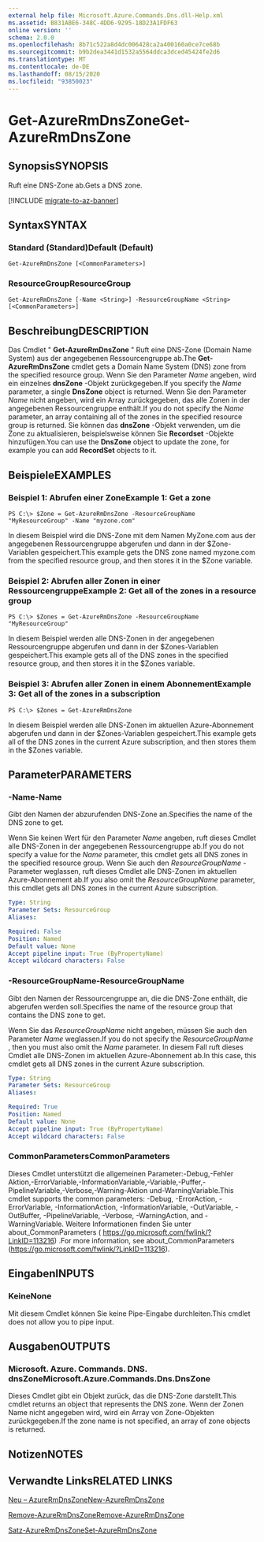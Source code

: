 ```yaml
---
external help file: Microsoft.Azure.Commands.Dns.dll-Help.xml
ms.assetid: B831ABE6-348C-4DD6-9295-18D23A1FDF63
online version: ''
schema: 2.0.0
ms.openlocfilehash: 8b71c522a8d4dc006428ca2a400160a0ce7ce68b
ms.sourcegitcommit: b9b2dea3441d1532a5564ddca3dced45424fe2d6
ms.translationtype: MT
ms.contentlocale: de-DE
ms.lasthandoff: 08/15/2020
ms.locfileid: "93850023"
---
```

# <span data-ttu-id="320e9-101">Get-AzureRmDnsZone</span><span class="sxs-lookup"><span data-stu-id="320e9-101">Get-AzureRmDnsZone</span></span>

## <span data-ttu-id="320e9-102">Synopsis</span><span class="sxs-lookup"><span data-stu-id="320e9-102">SYNOPSIS</span></span>
<span data-ttu-id="320e9-103">Ruft eine DNS-Zone ab.</span><span class="sxs-lookup"><span data-stu-id="320e9-103">Gets a DNS zone.</span></span>

[!INCLUDE [migrate-to-az-banner](../../includes/migrate-to-az-banner.md)]

## <span data-ttu-id="320e9-104">Syntax</span><span class="sxs-lookup"><span data-stu-id="320e9-104">SYNTAX</span></span>

### <span data-ttu-id="320e9-105">Standard (Standard)</span><span class="sxs-lookup"><span data-stu-id="320e9-105">Default (Default)</span></span>
```
Get-AzureRmDnsZone [<CommonParameters>]
```

### <span data-ttu-id="320e9-106">ResourceGroup</span><span class="sxs-lookup"><span data-stu-id="320e9-106">ResourceGroup</span></span>
```
Get-AzureRmDnsZone [-Name <String>] -ResourceGroupName <String> [<CommonParameters>]
```

## <span data-ttu-id="320e9-107">Beschreibung</span><span class="sxs-lookup"><span data-stu-id="320e9-107">DESCRIPTION</span></span>
<span data-ttu-id="320e9-108">Das Cmdlet " **Get-AzureRmDnsZone** " Ruft eine DNS-Zone (Domain Name System) aus der angegebenen Ressourcengruppe ab.</span><span class="sxs-lookup"><span data-stu-id="320e9-108">The **Get-AzureRmDnsZone** cmdlet gets a Domain Name System (DNS) zone from the specified resource group.</span></span>
<span data-ttu-id="320e9-109">Wenn Sie den Parameter *Name* angeben, wird ein einzelnes **dnsZone** -Objekt zurückgegeben.</span><span class="sxs-lookup"><span data-stu-id="320e9-109">If you specify the *Name* parameter, a single **DnsZone** object is returned.</span></span>
<span data-ttu-id="320e9-110">Wenn Sie den Parameter *Name* nicht angeben, wird ein Array zurückgegeben, das alle Zonen in der angegebenen Ressourcengruppe enthält.</span><span class="sxs-lookup"><span data-stu-id="320e9-110">If you do not specify the *Name* parameter, an array containing all of the zones in the specified resource group is returned.</span></span>
<span data-ttu-id="320e9-111">Sie können das **dnsZone** -Objekt verwenden, um die Zone zu aktualisieren, beispielsweise können Sie **Recordset** -Objekte hinzufügen.</span><span class="sxs-lookup"><span data-stu-id="320e9-111">You can use the **DnsZone** object to update the zone, for example you can add **RecordSet** objects to it.</span></span>

## <span data-ttu-id="320e9-112">Beispiele</span><span class="sxs-lookup"><span data-stu-id="320e9-112">EXAMPLES</span></span>

### <span data-ttu-id="320e9-113">Beispiel 1: Abrufen einer Zone</span><span class="sxs-lookup"><span data-stu-id="320e9-113">Example 1: Get a zone</span></span>
```
PS C:\> $Zone = Get-AzureRmDnsZone -ResourceGroupName "MyResourceGroup" -Name "myzone.com"
```

<span data-ttu-id="320e9-114">In diesem Beispiel wird die DNS-Zone mit dem Namen MyZone.com aus der angegebenen Ressourcengruppe abgerufen und dann in der $Zone-Variablen gespeichert.</span><span class="sxs-lookup"><span data-stu-id="320e9-114">This example gets the DNS zone named myzone.com from the specified resource group, and then stores it in the $Zone variable.</span></span>

### <span data-ttu-id="320e9-115">Beispiel 2: Abrufen aller Zonen in einer Ressourcengruppe</span><span class="sxs-lookup"><span data-stu-id="320e9-115">Example 2: Get all of the zones in a resource group</span></span>
```
PS C:\> $Zones = Get-AzureRmDnsZone -ResourceGroupName "MyResourceGroup"
```

<span data-ttu-id="320e9-116">In diesem Beispiel werden alle DNS-Zonen in der angegebenen Ressourcengruppe abgerufen und dann in der $Zones-Variablen gespeichert.</span><span class="sxs-lookup"><span data-stu-id="320e9-116">This example gets all of the DNS zones in the specified resource group, and then stores it in the $Zones variable.</span></span>

### <span data-ttu-id="320e9-117">Beispiel 3: Abrufen aller Zonen in einem Abonnement</span><span class="sxs-lookup"><span data-stu-id="320e9-117">Example 3: Get all of the zones in a subscription</span></span>
```
PS C:\> $Zones = Get-AzureRmDnsZone
```

<span data-ttu-id="320e9-118">In diesem Beispiel werden alle DNS-Zonen im aktuellen Azure-Abonnement abgerufen und dann in der $Zones-Variablen gespeichert.</span><span class="sxs-lookup"><span data-stu-id="320e9-118">This example gets all of the DNS zones in the current Azure subscription, and then stores them in the $Zones variable.</span></span>

## <span data-ttu-id="320e9-119">Parameter</span><span class="sxs-lookup"><span data-stu-id="320e9-119">PARAMETERS</span></span>

### <span data-ttu-id="320e9-120">-Name</span><span class="sxs-lookup"><span data-stu-id="320e9-120">-Name</span></span>
<span data-ttu-id="320e9-121">Gibt den Namen der abzurufenden DNS-Zone an.</span><span class="sxs-lookup"><span data-stu-id="320e9-121">Specifies the name of the DNS zone to get.</span></span>

<span data-ttu-id="320e9-122">Wenn Sie keinen Wert für den Parameter *Name* angeben, ruft dieses Cmdlet alle DNS-Zonen in der angegebenen Ressourcengruppe ab.</span><span class="sxs-lookup"><span data-stu-id="320e9-122">If you do not specify a value for the *Name* parameter, this cmdlet gets all DNS zones in the specified resource group.</span></span>
<span data-ttu-id="320e9-123">Wenn Sie auch den *ResourceGroupName* -Parameter weglassen, ruft dieses Cmdlet alle DNS-Zonen im aktuellen Azure-Abonnement ab.</span><span class="sxs-lookup"><span data-stu-id="320e9-123">If you also omit the *ResourceGroupName* parameter, this cmdlet gets all DNS zones in the current Azure subscription.</span></span>

```yaml
Type: String
Parameter Sets: ResourceGroup
Aliases: 

Required: False
Position: Named
Default value: None
Accept pipeline input: True (ByPropertyName)
Accept wildcard characters: False
```

### <span data-ttu-id="320e9-124">-ResourceGroupName</span><span class="sxs-lookup"><span data-stu-id="320e9-124">-ResourceGroupName</span></span>
<span data-ttu-id="320e9-125">Gibt den Namen der Ressourcengruppe an, die die DNS-Zone enthält, die abgerufen werden soll.</span><span class="sxs-lookup"><span data-stu-id="320e9-125">Specifies the name of the resource group that contains the DNS zone to get.</span></span>

<span data-ttu-id="320e9-126">Wenn Sie das *ResourceGroupName* nicht angeben, müssen Sie auch den Parameter *Name* weglassen.</span><span class="sxs-lookup"><span data-stu-id="320e9-126">If you do not specify the *ResourceGroupName* , then you must also omit the *Name* parameter.</span></span>
<span data-ttu-id="320e9-127">In diesem Fall ruft dieses Cmdlet alle DNS-Zonen im aktuellen Azure-Abonnement ab.</span><span class="sxs-lookup"><span data-stu-id="320e9-127">In this case, this cmdlet gets all DNS zones in the current Azure subscription.</span></span>

```yaml
Type: String
Parameter Sets: ResourceGroup
Aliases: 

Required: True
Position: Named
Default value: None
Accept pipeline input: True (ByPropertyName)
Accept wildcard characters: False
```

### <span data-ttu-id="320e9-128">CommonParameters</span><span class="sxs-lookup"><span data-stu-id="320e9-128">CommonParameters</span></span>
<span data-ttu-id="320e9-129">Dieses Cmdlet unterstützt die allgemeinen Parameter:-Debug,-Fehler Aktion,-ErrorVariable,-InformationVariable,-Variable,-Puffer,-PipelineVariable,-Verbose,-Warning-Aktion und-WarningVariable.</span><span class="sxs-lookup"><span data-stu-id="320e9-129">This cmdlet supports the common parameters: -Debug, -ErrorAction, -ErrorVariable, -InformationAction, -InformationVariable, -OutVariable, -OutBuffer, -PipelineVariable, -Verbose, -WarningAction, and -WarningVariable.</span></span> <span data-ttu-id="320e9-130">Weitere Informationen finden Sie unter about_CommonParameters ( https://go.microsoft.com/fwlink/?LinkID=113216) .</span><span class="sxs-lookup"><span data-stu-id="320e9-130">For more information, see about_CommonParameters (https://go.microsoft.com/fwlink/?LinkID=113216).</span></span>

## <span data-ttu-id="320e9-131">Eingaben</span><span class="sxs-lookup"><span data-stu-id="320e9-131">INPUTS</span></span>

### <span data-ttu-id="320e9-132">Keine</span><span class="sxs-lookup"><span data-stu-id="320e9-132">None</span></span>
<span data-ttu-id="320e9-133">Mit diesem Cmdlet können Sie keine Pipe-Eingabe durchleiten.</span><span class="sxs-lookup"><span data-stu-id="320e9-133">This cmdlet does not allow you to pipe input.</span></span>

## <span data-ttu-id="320e9-134">Ausgaben</span><span class="sxs-lookup"><span data-stu-id="320e9-134">OUTPUTS</span></span>

### <span data-ttu-id="320e9-135">Microsoft. Azure. Commands. DNS. dnsZone</span><span class="sxs-lookup"><span data-stu-id="320e9-135">Microsoft.Azure.Commands.Dns.DnsZone</span></span>
<span data-ttu-id="320e9-136">Dieses Cmdlet gibt ein Objekt zurück, das die DNS-Zone darstellt.</span><span class="sxs-lookup"><span data-stu-id="320e9-136">This cmdlet returns an object that represents the DNS zone.</span></span>
<span data-ttu-id="320e9-137">Wenn der Zonen Name nicht angegeben wird, wird ein Array von Zone-Objekten zurückgegeben.</span><span class="sxs-lookup"><span data-stu-id="320e9-137">If the zone name is not specified, an array of zone objects is returned.</span></span>

## <span data-ttu-id="320e9-138">Notizen</span><span class="sxs-lookup"><span data-stu-id="320e9-138">NOTES</span></span>

## <span data-ttu-id="320e9-139">Verwandte Links</span><span class="sxs-lookup"><span data-stu-id="320e9-139">RELATED LINKS</span></span>

[<span data-ttu-id="320e9-140">Neu – AzureRmDnsZone</span><span class="sxs-lookup"><span data-stu-id="320e9-140">New-AzureRmDnsZone</span></span>](./New-AzureRmDnsZone.md)

[<span data-ttu-id="320e9-141">Remove-AzureRmDnsZone</span><span class="sxs-lookup"><span data-stu-id="320e9-141">Remove-AzureRmDnsZone</span></span>](./Remove-AzureRmDnsZone.md)

[<span data-ttu-id="320e9-142">Satz-AzureRmDnsZone</span><span class="sxs-lookup"><span data-stu-id="320e9-142">Set-AzureRmDnsZone</span></span>](./Set-AzureRmDnsZone.md)
